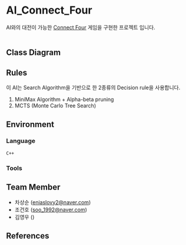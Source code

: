 # AI_Connect_Four
AI와의 대전이 가능한 [Connect Four](https://en.wikipedia.org/wiki/Connect_Four) 게임을 구현한 프로젝트 입니다.
<br><br>

## Class Diagram

## Rules
이 AI는 Search Algorithm을 기반으로 한 2종류의 Decision rule을 사용합니다.<br>
1. MiniMax Algorithm + Alpha-beta pruning
2. MCTS (Monte Carlo Tree Search)

## Environment
### Language
<code>C++</code>
### Tools

## Team Member
+ 차상순 (<eniaslovy2@naver.com>)
+ 조건호 (<soo_1992@naver.com>)
+ 김영우 ()

## References
